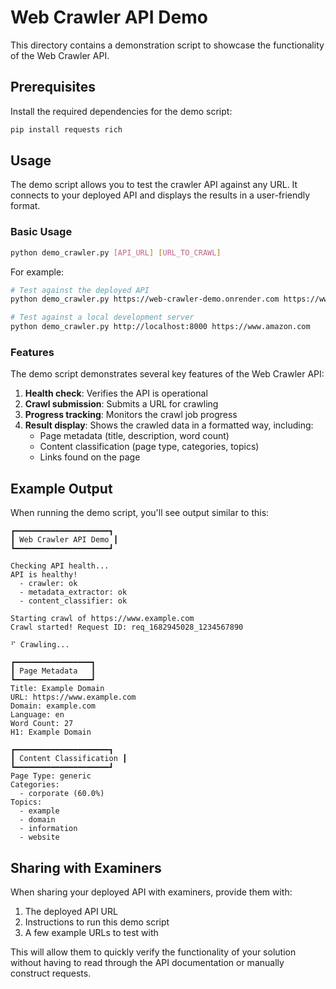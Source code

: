 # Web Crawler API Demo

This directory contains a demonstration script to showcase the functionality of the Web Crawler API.

## Prerequisites

Install the required dependencies for the demo script:

```bash
pip install requests rich
```

## Usage

The demo script allows you to test the crawler API against any URL. It connects to your deployed API and displays the results in a user-friendly format.

### Basic Usage

```bash
python demo_crawler.py [API_URL] [URL_TO_CRAWL]
```

For example:

```bash
# Test against the deployed API
python demo_crawler.py https://web-crawler-demo.onrender.com https://www.example.com

# Test against a local development server
python demo_crawler.py http://localhost:8000 https://www.amazon.com
```

### Features

The demo script demonstrates several key features of the Web Crawler API:

1. **Health check**: Verifies the API is operational
2. **Crawl submission**: Submits a URL for crawling
3. **Progress tracking**: Monitors the crawl job progress
4. **Result display**: Shows the crawled data in a formatted way, including:
   - Page metadata (title, description, word count)
   - Content classification (page type, categories, topics)
   - Links found on the page

## Example Output

When running the demo script, you'll see output similar to this:

```
┏━━━━━━━━━━━━━━━━━━━━━┓
┃ Web Crawler API Demo ┃
┗━━━━━━━━━━━━━━━━━━━━━┛

Checking API health...
API is healthy!
  - crawler: ok
  - metadata_extractor: ok
  - content_classifier: ok

Starting crawl of https://www.example.com
Crawl started! Request ID: req_1682945028_1234567890

⠋ Crawling... 

┏━━━━━━━━━━━━━━━━━┓
┃ Page Metadata   ┃
┗━━━━━━━━━━━━━━━━━┛
Title: Example Domain
URL: https://www.example.com
Domain: example.com
Language: en
Word Count: 27
H1: Example Domain

┏━━━━━━━━━━━━━━━━━━━━━┓
┃ Content Classification ┃
┗━━━━━━━━━━━━━━━━━━━━━┛
Page Type: generic
Categories:
  - corporate (60.0%)
Topics:
  - example
  - domain
  - information
  - website
```

## Sharing with Examiners

When sharing your deployed API with examiners, provide them with:

1. The deployed API URL
2. Instructions to run this demo script
3. A few example URLs to test with

This will allow them to quickly verify the functionality of your solution without having to read through the API documentation or manually construct requests.